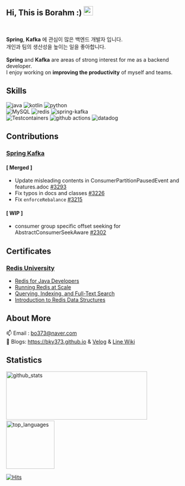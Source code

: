 <h2> Hi, This is Borahm :) <img src="https://media.giphy.com/media/hvRJCLFzcasrR4ia7z/giphy.gif" width="25px"> </h2>

<br/>

**Spring**, **Kafka** 에 관심이 많은 백엔드 개발자 입니다. <br>
개인과 팀의 생산성을 높이는 일을 좋아합니다. <br><br>
**Spring** and **Kafka** are areas of strong interest for me as a backend developer. <br>
I enjoy working on **improving the productivity** of myself and teams.


## Skills 
<p>
  <img alt="java" src="https://img.shields.io/badge/-Java-FF7A59?style=flat-square&logo=java&logoColor=white" />
  <img alt="kotlin" src="https://img.shields.io/badge/-Kotlin-01B3E3?style=flat-square&logo=kotlin&logoColor=white" />
  <img alt="python" src="https://img.shields.io/badge/-Python-5881D8?style=flat-square&logo=python&logoColor=white" />
  <br>
  <img alt="MySQL" src="https://img.shields.io/badge/-MySQL-00758f?style=flat-square&logo=mysql&logoColor=white" />
  <img alt="redis" src="https://img.shields.io/badge/-Redis-ff4438?style=flat-square&logo=redis&logoColor=white" />
  <img alt="spring-kafka" src="https://img.shields.io/badge/-Spring Kafka-6db33f?style=flat-square&logo=spring&logoColor=white" />
  <br>
  <img alt="Testcontainers" src="https://img.shields.io/badge/-Testcontainers-123456?style=flat-square&logo=Testcontainers&logoColor=white" />
  <img alt="github actions" src="https://img.shields.io/badge/-Github Actions-313131?style=flat-square&logo=github&logoColor=white" />
  <img alt="datadog" src="https://img.shields.io/badge/-Datadog-632CA6?style=flat-square&logo=datadog&logoColor=white" />
</p>

## Contributions
### [Spring Kafka](https://github.com/spring-projects/spring-kafka)
#### [ Merged ]
  - Update misleading contents in ConsumerPartitionPausedEvent and features.adoc [#3293](https://github.com/spring-projects/spring-kafka/pull/3293)
  - Fix typos in docs and classes [#3226](https://github.com/spring-projects/spring-kafka/pull/3226)
  - Fix `enforceRebalance` [#3215](https://github.com/spring-projects/spring-kafka/pull/3215)
#### [ WIP ]
  - consumer group specific offset seeking for AbstractConsumerSeekAware [#2302](https://github.com/spring-projects/spring-kafka/issues/2302)

## Certificates
### [Redis University](https://redis.io/university/)
- [Redis for Java Developers](https://university.redis.com/certificates/f2ebf94e5d1f4c1c8d4fbe4f359061fd)
- [Running Redis at Scale](https://university.redis.com/certificates/64b35b38122945c5a04e9ac69b1c4646)
- [Querying, Indexing, and Full-Text Search](https://university.redis.com/certificates/e3a24c1d9dcc4170ba424489bd135c8f)
- [Introduction to Redis Data Structures](https://university.redis.com/certificates/34e701d242214c208525accbf4d371b2)


## About More
📫 Email : bo373@naver.com <br>
🌱 Blogs: https://bky373.github.io & [Velog](https://velog.io/@bky373/) & [Line Wiki](https://github.com/bky373/line-snipets/#Line-Wiki)

## Statistics
<p align="left">
  <img alt="github_stats" src="https://github-readme-stats.vercel.app/api?username=bky373&hide=stars&show_icons=true&theme=radical" width="380" height="130"/> &nbsp;
  <img alt="top_languages" src="https://github-readme-stats.vercel.app/api/top-langs/?username=bky373&layout=compact&theme=radical" height="130">
</p>

[![Hits](https://hits.seeyoufarm.com/api/count/incr/badge.svg?url=https%3A%2F%2Fgithub.com%2Fbky373%2Fhit-counter&count_bg=%23FF4EB6&title_bg=%23555555&icon=&icon_color=%23F934A8&title=hits&edge_flat=true)](https://hits.seeyoufarm.com)

<!--
Here are some ideas to get you started:

- 🔭 I’m currently working on ...
- 🌱 I’m currently learning ...
- 👯 I’m looking to collaborate on ...
- 🤔 I’m looking for help with ...
- 💬 Ask me about ...
- 📫 How to reach me: ...
- 😄 Pronouns: ...
- ⚡ Fun fact: ...
  --> 
